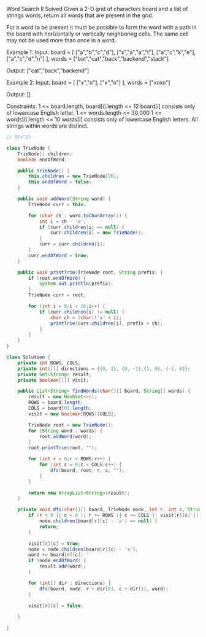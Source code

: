Word Search II
Solved 
Given a 2-D grid of characters board and a list of strings words, return all words that are present in the grid.

For a word to be present it must be possible to form the word with a path in the board with horizontally or vertically neighboring cells. The same cell may not be used more than once in a word.

Example 1:
Input:
board = [
  ["a","b","c","d"],
  ["s","a","a","t"],
  ["a","c","k","e"],
  ["a","c","d","n"]
],
words = ["bat","cat","back","backend","stack"]

Output: ["cat","back","backend"]

Example 2:
Input:
board = [
  ["x","o"],
  ["x","o"]
],
words = ["xoxo"]

Output: []

Constraints:
1 <= board.length, board[i].length <= 12
board[i] consists only of lowercase English letter.
1 <= words.length <= 30,000
1 <= words[i].length <= 10
words[i] consists only of lowercase English letters.
All strings within words are distinct.


```java
// O(n^2)

class TrieNode {
    TrieNode[] children;
    boolean endOfWord;

    public TrieNode() {
        this.children = new TrieNode[26];
        this.endOfWord = false;
    }

    public void addWord(String word) {
        TrieNode curr = this;

        for (char ch : word.toCharArray()) {
            int i = ch - 'a';
            if (curr.children[i] == null) {
                curr.children[i] = new TrieNode();
            }
            curr = curr.children[i];
        }
        curr.endOfWord = true;
    }

    public void printTrie(TrieNode root, String prefix) {
        if (root.endOfWord) {
            System.out.println(prefix);
        }
        TrieNode curr = root;

        for (int i = 0;i < 26;i++) {
            if (curr.children[i] != null) {
                char ch = (char)('a' + i);
                printTrie(curr.children[i], prefix + ch);
            }
        }
    }
}

class Solution {
    private int ROWS, COLS;
    private int[][] directions = {{0, 1}, {0, -1},{1, 0}, {-1, 0}};
    private Set<String> result;
    private boolean[][] visit;

    public List<String> findWords(char[][] board, String[] words) {
        result = new HashSet<>();
        ROWS = board.length;
        COLS = board[0].length;
        visit = new boolean[ROWS][COLS];

        TrieNode root = new TrieNode();
        for (String word : words) {
            root.addWord(word);
        }
        root.printTrie(root, "");

        for (int r = 0;r < ROWS;r++) {
            for (int c = 0;c < COLS;c++) {
                dfs(board, root, r, c, "");
            }
        }        

        return new ArrayList<String>(result);
    }

    private void dfs(char[][] board, TrieNode node, int r, int c, String word) {
        if (r < 0 || c < 0 || r >= ROWS || c >= COLS || visit[r][c] || 
            node.children[board[r][c] - 'a'] == null) {
            return;
        }

        visit[r][c] = true;
        node = node.children[board[r][c] - 'a'];
        word += board[r][c];
        if (node.endOfWord) {
            result.add(word);
        }

        for (int[] dir : directions) {
            dfs(board, node, r + dir[0], c + dir[1], word);
        }

        visit[r][c] = false;
        
    }
    
}



```
